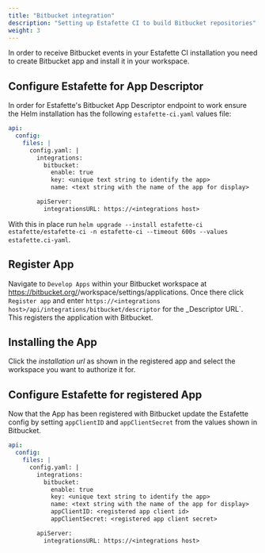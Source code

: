 ```yaml
---
title: "Bitbucket integration"
description: "Setting up Estafette CI to build Bitbucket repositories"
weight: 3
---
```


In order to receive Bitbucket events in your Estafette CI installation you need to create Bitbucket app and install it in your workspace.

## Configure Estafette for App Descriptor

In order for Estafette's Bitbucket App Descriptor endpoint to work ensure the Helm installation has the following `estafette-ci.yaml` values file:

```yaml
api:
  config:
    files: |
      config.yaml: |
        integrations:
          bitbucket:
            enable: true
            key: <unique text string to identify the app>
            name: <text string with the name of the app for display>

        apiServer:
          integrationsURL: https://<integrations host>
```

With this in place run `helm upgrade --install estafette-ci estafette/estafette-ci -n estafette-ci --timeout 600s --values estafette.ci-yaml`.

## Register App

Navigate to `Develop Apps` within your Bitbucket workspace at https://bitbucket.org/<account>/workspace/settings/applications. Once there click `Register app` and enter `https://<integrations host>/api/integrations/bitbucket/descriptor` for the _Descriptor URL`. This registers the application with Bitbucket.

## Installing the App

Click the _installation url_ as shown in the registered app and select the workspace you want to authorize it for.

## Configure Estafette for registered App

Now that the App has been registered with Bitbucket update the Estafette config by setting `appClientID` and `appClientSecret` from the values shown in Bitbucket.


```yaml
api:
  config:
    files: |
      config.yaml: |
        integrations:
          bitbucket:
            enable: true
            key: <unique text string to identify the app>
            name: <text string with the name of the app for display>
            appClientID: <registered app client id>
            appClientSecret: <registered app client secret>

        apiServer:
          integrationsURL: https://<integrations host>
```